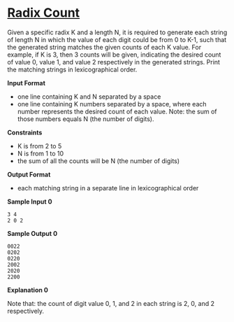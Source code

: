 
# [Radix Count](https://www.hackerrank.com/contests/cmpn302-s2022-hw1/challenges/radix-count)

Given a specific radix K and a length N, it is required to generate each string of length N in which the value of each digit could be from 0 to K-1, such that the generated string matches the given counts of each K value. For example, if K is 3, then 3 counts will be given, indicating the desired count of value 0, value 1, and value 2 respectively in the generated strings. Print the matching strings in lexicographical order.


**Input Format**

- one line containing K and N separated by a space
- one line containing K numbers separated by a space, where each number represents the desired count of each value. Note: the sum of those numbers equals N (the number of digits).

**Constraints**

- K is from 2 to 5
- N is from 1 to 10
- the sum of all the counts will be N (the number of digits)

**Output Format**

- each matching string in a separate line in lexicographical order


**Sample Input 0**
```
3 4
2 0 2
```

**Sample Output 0**
```
0022
0202
0220
2002
2020
2200
```

**Explanation 0**

Note that: the count of digit value 0, 1, and 2 in each string is 2, 0, and 2 respectively.




